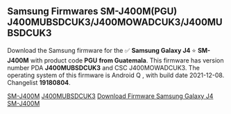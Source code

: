<h2>Samsung Firmwares SM-J400M(PGU) J400MUBSDCUK3/J400MOWADCUK3/J400MUBSDCUK3</h2>
Download the Samsung firmware for the ✅ <strong>Samsung Galaxy J4 </strong> ⭐ <strong>SM-J400M</strong> with product code <strong>PGU</strong> <strong> from Guatemala</strong>. This firmware has version number PDA <strong>J400MUBSDCUK3</strong> and CSC J400MOWADCUK3. The operating system of this firmware is Android Q , with build date 2021-12-08. Changelist <strong>19180804</strong>.


[SM-J400M](https://samfirm.shop/samsung/model/SM-J400M)
[J400MUBSDCUK3](https://samfirm.shop/samsung/pda/J400MUBSDCUK3)
[Download Firmware Samsung Galaxy J4 SM-J400M](https://samfirm.shop/samsung/firmware/481164)
